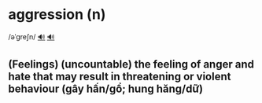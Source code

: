 # aggression (n)

/əˈɡreʃn/ [🔊](https://www.oxfordlearnersdictionaries.com/media/english/uk_pron/a/awe/awe__/awe__gb_1.mp3) [🔊](https://www.oxfordlearnersdictionaries.com/media/english/us_pron/a/awe/awe__/awe__us_2.mp3)

## (Feelings) (uncountable) the feeling of anger and hate that may result in threatening or violent behaviour (gây hấn/gổ; hung hăng/dữ)